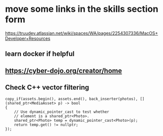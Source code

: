 # move some links in the skills section form 

<https://truudev.atlassian.net/wiki/spaces/WA/pages/2254307336/MacOS+Developer+Resources>

## learn docker if helpful

## <https://cyber-dojo.org/creator/home>

## Check C++ vector filtering

```
copy_if(assets.begin(), assets.end(), back_inserter(photos), [] (shared_ptr<MediaAsset> p) -> bool
{
    // Use dynamic_pointer_cast to test whether
    // element is a shared_ptr<Photo>.
    shared_ptr<Photo> temp = dynamic_pointer_cast<Photo>(p);
    return temp.get() != nullptr;
});
```

